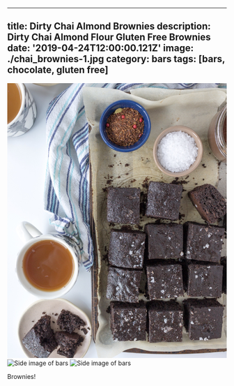 ---
title: Dirty Chai Almond Brownies
description: Dirty Chai Almond Flour Gluten Free Brownies
date: '2019-04-24T12:00:00.121Z'
image: ./chai_brownies-1.jpg
category: bars
tags: [bars, chocolate, gluten free]
------

![Side image of bars](./chai_brownies-1.jpg)
![Side image of bars](./chai_brownies-9.jpg)
![Side image of bars](./chai_brownies-6.jpg)

Brownies!